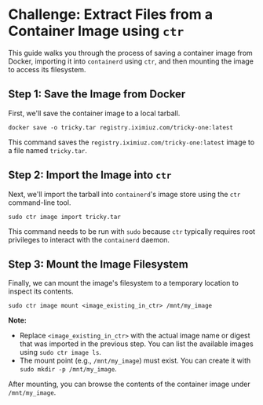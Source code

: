 # Challenge: Extract Files from a Container Image using `ctr`

This guide walks you through the process of saving a container image from Docker, importing it into `containerd` using `ctr`, and then mounting the image to access its filesystem.

## Step 1: Save the Image from Docker

First, we'll save the container image to a local tarball.

```shell
docker save -o tricky.tar registry.iximiuz.com/tricky-one:latest
```

This command saves the `registry.iximiuz.com/tricky-one:latest` image to a file named `tricky.tar`.

## Step 2: Import the Image into `ctr`

Next, we'll import the tarball into `containerd`'s image store using the `ctr` command-line tool.

```shell
sudo ctr image import tricky.tar
```

This command needs to be run with `sudo` because `ctr` typically requires root privileges to interact with the `containerd` daemon.

## Step 3: Mount the Image Filesystem

Finally, we can mount the image's filesystem to a temporary location to inspect its contents.

```shell
sudo ctr image mount <image_existing_in_ctr> /mnt/my_image
```

**Note:**
*   Replace `<image_existing_in_ctr>` with the actual image name or digest that was imported in the previous step. You can list the available images using `sudo ctr image ls`.
*   The mount point (e.g., `/mnt/my_image`) must exist. You can create it with `sudo mkdir -p /mnt/my_image`.

After mounting, you can browse the contents of the container image under `/mnt/my_image`.